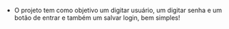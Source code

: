 


* O projeto tem como objetivo um digitar usuário, um digitar senha e um botão de entrar
e também um salvar login, bem simples!
